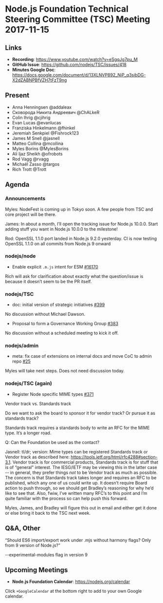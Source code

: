 # Node.js Foundation Technical Steering Committee (TSC) Meeting 2017-11-15

## Links

* **Recording**: <https://www.youtube.com/watch?v=eSgqJg7pu_M>
* **GitHub Issue**: <https://github.com/nodejs/TSC/issues/418>
* **Minutes Google Doc**: <https://docs.google.com/document/d/13XLNVP892_NiP_q3sibDG-X2dZABNPBfVZH7tFzT9ng>

## Present

* Anna Henningsen @addaleax
* Сковорода Никита Андреевич @ChALkeR
* Colin Ihrig @cjihrig
* Evan Lucas @evanlucas
* Franziska Hinkelmann @fhinkel
* Jeremiah Senkpiel @Fishrock123
* James M Snell @jasnell
* Matteo Collina @mcollina
* Myles Borins @MylesBorins
* Ali Ijaz Sheikh @ofrobots
* Rod Vagg @rvagg
* Michaël Zasso @targos
* Rich Trott @Trott

## Agenda

### Announcements

Myles: NodeFest is coming up in Tokyo soon. A few people from TSC and core project will be there.

James: In about a month, I’ll open the tracking issue for Node.js 10.0.0. Start adding stuff you want in Node.js 10.0.0 to the milestone!

Rod: OpenSSL 1.1.0 port landed in Node.js 9.2.0 yesterday. CI is now testing OpenSSL 1.1.0 on all commits from Node.js 9 onward

### nodejs/node

* Enable explicit `.m.js` intent for ESM [#16170](https://github.com/nodejs/node/pull/16170)

Rich will ask for clarification about exactly what the question/issue is because it doesn’t seem to be the PR itself.

### nodejs/TSC

* doc: initial version of strategic initiatives [#399](https://github.com/nodejs/TSC/pull/399)

No discussion without Michael Dawson.

* Proposal to form a Governance Working Group [#383](https://github.com/nodejs/TSC/issues/383)

No discussion without a scheduled meeting to kick it off.

### nodejs/admin

* meta: fix case of extensions on internal docs and move CoC to admin repo [#25](https://github.com/nodejs/admin/pull/25)

Myles will take next steps. Does not need discussion today.

### nodejs/TSC (again)

* Register Node specific MIME types [#371](https://github.com/nodejs/TSC/issues/371)

Vendor track vs. Standards track

Do we want to ask the board to sponsor it for vendor track? Or pursue it as standards track?

Standards track requires a standards body to write an RFC for the MIME type. It’s a longer road.

Q: Can the Foundation be used as the contact?

Jasnell: tl/dr; version: Mime types can be registered Standards track or Vendor track as described here: <https://tools.ietf.org/html/rfc4288#section-3.1>. Vendor track is for commercial products, Standards track is for stuff that is of “general" interest. The IESG/IETF may be viewing this in the latter case -- in general, they prefer things _not_ to be Vendor track as much as possible. The concern is that Standards track takes longer and requires an RFC to be published, which any one of us could write up. It doesn’t require Board action to push through, so we should get Bradley’s reasoning for why he’d like to see that. Also, fwiw, I’ve written many RFC’s to this point and I’m quite familiar with the process so can help push this forward.

Myles, James, and Bradley will figure this out in email and either get it done or else bring it back to the TSC next week.

## Q\&A, Other

“Should ES6 import/export work under .mjs without harmony flags? Only from 9 version of Node.js?”

\--experimental-modules flag in version 9

## Upcoming Meetings

* **Node.js Foundation Calendar**: <https://nodejs.org/calendar>

Click `+GoogleCalendar` at the bottom right to add to your own Google calendar.
